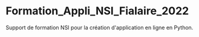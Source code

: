 # Formation_Appli_NSI_Fialaire_2022
Support de formation NSI pour la création d'application en ligne en Python.
